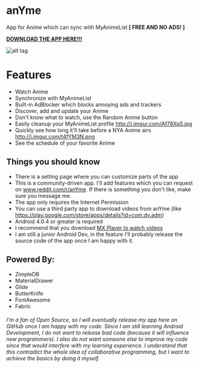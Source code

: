 # anYme
App for Anime which can sync with MyAnimeList **[ FREE AND NO ADS! ]**

[**DOWNLOAD THE APP HERE!!!**](https://github.com/zunjae/anyme_download/releases/download/DownloadLink/anYme.apk)


![alt tag](https://github.com/zunjae/anYme/blob/master/cover.png?raw=true)


# Features

* Watch Anime
* Synchronize with MyAnimeList
* Built-in AdBlocker which blocks annoying ads and trackers
* Discover, add and update your Anime
* Don't know what to watch, use the Random Anime button
* Easily cleanup your MyAnimeList profile http://i.imgur.com/Af78Xp5.jpg
* Quickly see how long it'll take before a NYA Anime airs http://i.imgur.com/t4fYM3N.png
* See the schedule of your favorite Anime


## Things you should know

* There is a setting page where you can customize parts of the app
* This is a community-driven app. I'll add features which you can request on www.reddit.com/r/anYme. If there is something you don't like, make sure you message me.
* The app only requires the Internet Permission
* You can use a third party app to download videos from anYme (like https://play.google.com/store/apps/details?id=com.dv.adm)
* Android 4.0.4 or greater is required
* I recommend that you download [MX Player to watch videos](https://play.google.com/store/apps/details?id=com.mxtech.videoplayer.ad)
* I am still a junior Android Dev, in the feature I'll probably release the source code of the app once I am happy with it.

## Powered By:

* ZimpleDB
* MaterialDrawer
* Glide
* ButterKnife
* FontAwesome
* Fabric


###### I'm a fan of Open Source, so I will eventually release my app here on GitHub once I am happy with my code. Since I am still learning Android Development, I do not want to release bad code (because it will influence new programmers). I also do not want someone else to improve my code since that would interfere with my learning experience. I understand that this contradict the whole idea of collaborative programming, but I want to achieve the basics by doing it myself.

